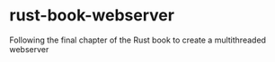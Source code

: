 # rust-book-webserver
Following the final chapter of the Rust book to create a multithreaded webserver
